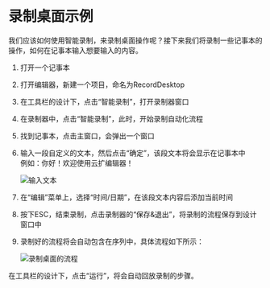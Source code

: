 # 录制桌面示例
我们应该如何使用智能录制，来录制桌面操作呢？接下来我们将录制一些记事本的操作，如何在记事本输入想要输入的内容。

1. 打开一个记事本

2. 打开编辑器，新建一个项目，命名为RecordDesktop

3. 在工具栏的设计下，点击“智能录制”，打开录制器窗口

4. 在录制器中，点击“智能录制”，此时，开始录制自动化流程

5. 找到记事本，点击主窗口，会弹出一个窗口

6. 输入一段自定义的文本，然后点击“确定”，该段文本将会显示在记事本中<br>例如：你好！欢迎使用云扩编辑器！

    ![输入文本](https://docimages.blob.core.chinacloudapi.cn/images/Studio/recording/inputText.PNG)

7. 在“编辑”菜单上，选择“时间/日期”，在该段文本内容后添加当前时间

8. 按下ESC，结束录制，点击录制器的“保存&退出”，将录制的流程保存到设计窗口中

11. 录制好的流程将会自动包含在序列中，具体流程如下所示：

    ![录制桌面的流程](https://docimages.blob.core.chinacloudapi.cn/images/Studio/recording/recordDesktop.PNG)

在工具栏的设计下，点击“运行”，将会自动回放录制的步骤。
